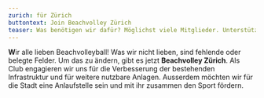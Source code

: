 ```yaml
---
zurich: für Zürich
buttontext: Join Beachvolley Zürich
teaser: Was benötigen wir dafür? Möglichst viele Mitglieder. Unterstütze uns und werde Mitglied – es ist kostenlos! 
---
```



<b>W</b>ir alle lieben Beachvolleyball! Was wir nicht lieben, sind fehlende oder belegte Felder. Um das zu ändern, gibt es jetzt <b>Beachvolley Zürich</b>. Als Club engagieren wir uns für die Verbesserung der bestehenden Infrastruktur und für weitere nutzbare Anlagen. Ausserdem möchten wir für die Stadt eine Anlaufstelle sein und mit ihr zusammen den Sport fördern.